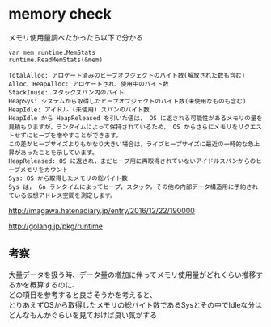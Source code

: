 # memory check
メモリ使用量調べたかったら以下で分かる
```
var mem runtime.MemStats
runtime.ReadMemStats(&mem)
```

```
TotalAlloc: アロケート済みのヒープオブジェクトのバイト数(解放された数も含む)
Alloc、HeapAlloc: アロケートされ、使用中のバイト数
StackInuse: スタックスパン内のバイト
HeapSys: システムから取得したヒープオブジェクトのバイト数(未使用なものも含む)
HeapIdle: アイドル (未使用) スパンのバイト数
HeapIdle から HeapReleased を引いた値は， OS に返される可能性があるメモリの量を見積もりますが，ランタイムによって保持されているため， OS からさらにメモリをリクエストせずにヒープを増やすことができます。
この差がヒープサイズよりもかなり大きい場合は，ライブヒープサイズに最近の一時的な急上昇があったことを示しています。
HeapReleased: OS に返され，まだヒープ用に再取得されていないアイドルスパンからのヒープメモリをカウント
Sys: OS から取得したメモリの総バイト数
Sys は， Go ランタイムによってヒープ，スタック，その他の内部データ構造用に予約されている仮想アドレス空間を測定します。
```

http://imagawa.hatenadiary.jp/entry/2016/12/22/190000

http://golang.jp/pkg/runtime


## 考察
大量データを扱う時、データ量の増加に伴ってメモリ使用量がどれくらい推移するかを概算するのに、  
どの項目を参考すると良さそうかを考えると、  
とりあえずOSから取得したメモリの総バイト数であるSysとその中でIdleな分はどんなもんかぐらいを見ておけば良い気がする